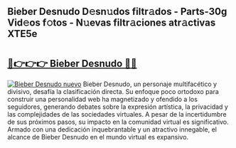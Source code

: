 ## Bieber Desnudo D𝚎sn𝚞dos filtr𝚊dos - Parts-30g Vid𝚎os f𝚘tos - N𝚞evas filtr𝚊ciones atr𝚊ctivas XTE5e

# <h2><a href="http://mb13msk.tromn.icu/?c=Bieber+Desnudo">🔗👉👉👉 Bieber Desnudo 🔗🔗</a></h2>

[![Bieber Desnudo nuevo](https://i.imgur.com/pEAQMta.gif)](http://mb13msk.tromn.icu/?c=Bieber+Desnudo)
Bieber Desnudo, un personaje multifacético y divisivo, desafía la clasificación directa. Su enfoque poco ortodoxo para construir una personalidad web ha magnetizado y ofendido a los seguidores, generando debates sobre la expresión artística, la privacidad y las complejidades de las sociedades virtuales. A pesar de la incertidumbre de sus próximos pasos, su impacto en la comunidad virtual es significativo. Armado con una dedicación inquebrantable y un atractivo innegable, el alcance de Bieber Desnudo en el mundo virtual es expansivo.
